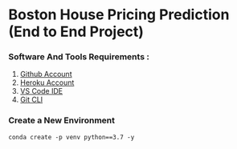 # Boston House Pricing Prediction (End to End Project)

### Software And Tools Requirements :

1. [Github Account](https://github.com)
2. [Heroku Account](https://heroku.com)
3. [VS Code IDE](https://code.visualstudio.com/)
4. [Git CLI](https://git-scm.com/book/en/v2/Getting-Started-The-Command-Line)


### Create a New Environment
```
conda create -p venv python==3.7 -y
```

